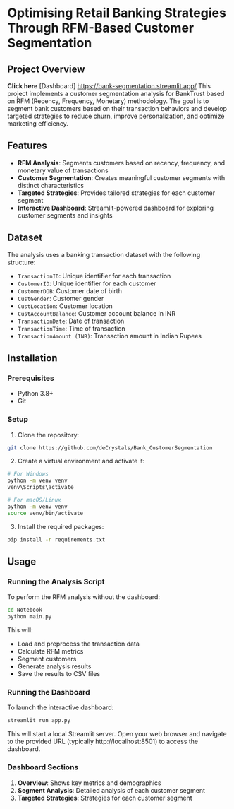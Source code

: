 # Optimising Retail Banking Strategies Through RFM-Based Customer Segmentation

## Project Overview
**Click here** [Dashboard] https://bank-segmentation.streamlit.app/
This project implements a customer segmentation analysis for BankTrust based on RFM (Recency, Frequency, Monetary) methodology. The goal is to segment bank customers based on their transaction behaviors and develop targeted strategies to reduce churn, improve personalization, and optimize marketing efficiency.

## Features

- **RFM Analysis**: Segments customers based on recency, frequency, and monetary value of transactions
- **Customer Segmentation**: Creates meaningful customer segments with distinct characteristics
- **Targeted Strategies**: Provides tailored strategies for each customer segment
- **Interactive Dashboard**: Streamlit-powered dashboard for exploring customer segments and insights
  
## Dataset

The analysis uses a banking transaction dataset with the following structure:

- `TransactionID`: Unique identifier for each transaction
- `CustomerID`: Unique identifier for each customer
- `CustomerDOB`: Customer date of birth
- `CustGender`: Customer gender
- `CustLocation`: Customer location
- `CustAccountBalance`: Customer account balance in INR
- `TransactionDate`: Date of transaction
- `TransactionTime`: Time of transaction
- `TransactionAmount (INR)`: Transaction amount in Indian Rupees


## Installation

### Prerequisites

- Python 3.8+
- Git

### Setup

1. Clone the repository:
```bash
git clone https://github.com/deCrystals/Bank_CustomerSegmentation

```

2. Create a virtual environment and activate it:
```bash
# For Windows
python -m venv venv
venv\Scripts\activate

# For macOS/Linux
python -m venv venv
source venv/bin/activate
```

3. Install the required packages:
```bash
pip install -r requirements.txt
```

## Usage

### Running the Analysis Script

To perform the RFM analysis without the dashboard:

```bash
cd Notebook
python main.py
```

This will:
- Load and preprocess the transaction data
- Calculate RFM metrics
- Segment customers
- Generate analysis results
- Save the results to CSV files

### Running the Dashboard

To launch the interactive dashboard:

```bash
streamlit run app.py
```

This will start a local Streamlit server. Open your web browser and navigate to the provided URL (typically http://localhost:8501) to access the dashboard.

### Dashboard Sections

1. **Overview**: Shows key metrics and demographics
2. **Segment Analysis**: Detailed analysis of each customer segment
3. **Targeted Strategies**: Strategies for each customer segment


